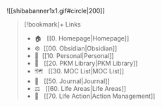 
![[shibabanner1x1.gif#circle|200]]


> [!bookmark]+ Links
> -  🏠 &nbsp; [[0. Homepage|Homepage]]
> -	⚙️&nbsp; [[00. Obsidian|Obsidian]]
> -	🔐&nbsp;  [[10. Personal|Personal]]
> -	📖 &nbsp; [[20. PKM Library|PKM Library]]
> -	🗺 &nbsp; [[30. MOC List|MOC List]]
> -	📓 &nbsp; [[50. Journal|Journal]]
> -	⚖️ &nbsp; [[60. Life Areas|Life Areas]]
> -	🏹 &nbsp; [[70. Life Action|Action Management]]


